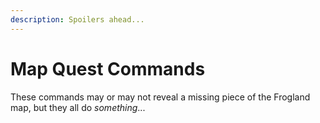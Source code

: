 ```yaml
---
description: Spoilers ahead...
---
```


# Map Quest Commands

These commands may or may not reveal a missing piece of the Frogland map, but they all do _something_...
